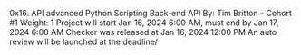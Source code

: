 0x16. API advanced
Python
Scripting
Back-end
API
 By: Tim Britton - Cohort #1
 Weight: 1
 Project will start Jan 16, 2024 6:00 AM, must end by Jan 17, 2024 6:00 AM
 Checker was released at Jan 16, 2024 12:00 PM
 An auto review will be launched at the deadline/

